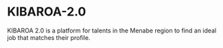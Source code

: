 # KIBAROA-2.0
KIBAROA 2.0 is a platform for talents in the Menabe region to find an ideal job that matches their profile.
